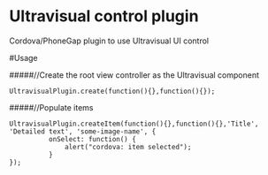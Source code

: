 # Ultravisual control plugin
Cordova/PhoneGap plugin to use Ultravisual UI control

#Usage

#####//Create the root view controller as the Ultravisual component
```
UltravisualPlugin.create(function(){},function(){});
```
#####//Populate items
```
UltravisualPlugin.createItem(function(){},function(){},'Title', 'Detailed text', 'some-image-name', { 
          onSelect: function() {
              alert("cordova: item selected");
          }
});
```
